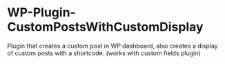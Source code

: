 # WP-Plugin-CustomPostsWithCustomDisplay
Plugin that creates a custom post in WP dashboard, also creates a display of custom posts with a shortcode. (works with custom fields plugin)
